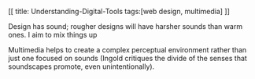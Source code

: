 [[
title: Understanding-Digital-Tools
tags:[web design, multimedia]
]]

Design has sound; rougher designs will have harsher sounds than warm ones. I aim to mix things up

Multimedia helps to create a complex perceptual environment rather than just one focused on sounds (Ingold critiques the divide of the senses that soundscapes promote, even unintentionally). 